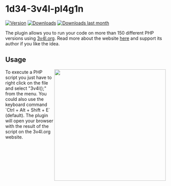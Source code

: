 # 1d34-3v4l-pl4g1n

[![Version](http://phpstorm.espend.de/badge/8598/version)](https://plugins.jetbrains.com/plugin/8598)
[![Downloads](http://phpstorm.espend.de/badge/8598/downloads)](https://plugins.jetbrains.com/plugin/8598)
[![Downloads last month](http://phpstorm.espend.de/badge/8598/last-month)](https://plugins.jetbrains.com/plugin/8598)

The plugin allows you to run your code on more than 150 different PHP versions using [3v4l.org](https://3v4l.org/).
Read more about the website [here](https://3v4l.org/about) and support its author if you like the idea.

## Usage

<img src="doc/right-click-menu.png" width="350px" align="right" />
To execute a PHP script you just have to right click on the file and select "3v4l();" from the menu. You could also 
use the keyboard command `Ctrl + Alt + Shift + E` (default). The plugin will open your browser with the result
of the script on the 3v4l.org website.
